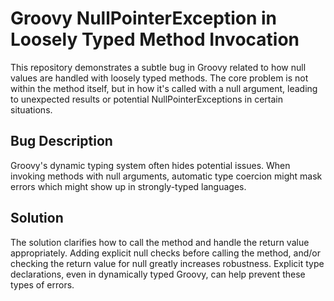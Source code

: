 # Groovy NullPointerException in Loosely Typed Method Invocation

This repository demonstrates a subtle bug in Groovy related to how null values are handled with loosely typed methods. The core problem is not within the method itself, but in how it's called with a null argument, leading to unexpected results or potential NullPointerExceptions in certain situations.

## Bug Description
Groovy's dynamic typing system often hides potential issues. When invoking methods with null arguments, automatic type coercion might mask errors which might show up in strongly-typed languages.

## Solution
The solution clarifies how to call the method and handle the return value appropriately. Adding explicit null checks before calling the method, and/or checking the return value for null greatly increases robustness.  Explicit type declarations, even in dynamically typed Groovy, can help prevent these types of errors.